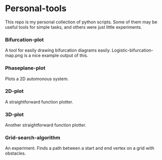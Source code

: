 # Personal-tools

This repo is my personal collection of python scripts. Some of them may be useful tools for simple tasks, and others were just little experiments.

### Bifurcation-plot
A tool for easily drawing bifurcation diagrams easily. Logistic-bifurcation-map.png is a nice example output of this.

### Phaseplane-plot
Plots a 2D automonous system.

### 2D-plot
A straightforward function plotter.

### 3D-plot
Another straightforward function plotter.

### Grid-search-algorithm
An experiment. Finds a path between a start and end vertex on a grid with obstacles.